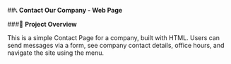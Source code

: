 ##📞 **Contact Our Company - Web Page**


###📝 **Project Overview**

This is a simple Contact Page for a company, built with HTML. Users can send messages via a form, see company contact details, office hours, and navigate the site using the menu.
